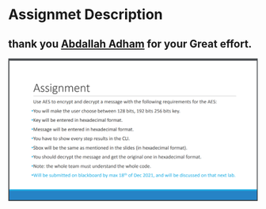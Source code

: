 # Assignmet Description

## thank you [Abdallah Adham](https://github.com/0xSkorpioN) for your Great effort.


![AssignmetDescription](https://github.com/mmsaeed509/Information-and-Computer-Network-Security/blob/a18e4cb49a05a1fecd00f3413188e27557d477ea/Assignments/AES/Screenshot_18.png)
